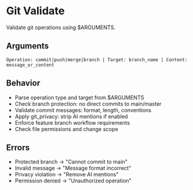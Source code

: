 # Git Validate

Validate git operations using $ARGUMENTS.

## Arguments
`Operation: commit|push|merge|branch | Target: branch_name | Content: message_or_content`

## Behavior
- Parse operation type and target from $ARGUMENTS
- Check branch protection: no direct commits to main/master
- Validate commit messages: format, length, conventions
- Apply git_privacy: strip AI mentions if enabled
- Enforce feature branch workflow requirements
- Check file permissions and change scope

## Errors
- Protected branch → "Cannot commit to main"
- Invalid message → "Message format incorrect"
- Privacy violation → "Remove AI mentions"
- Permission denied → "Unauthorized operation"